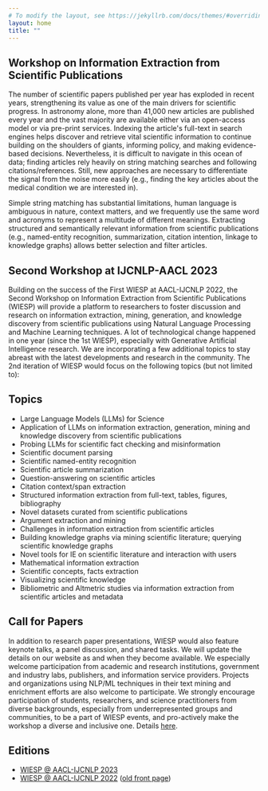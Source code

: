 ```yaml
---
# To modify the layout, see https://jekyllrb.com/docs/themes/#overriding-theme-defaults
layout: home
title: ""
---
```


## Workshop on Information Extraction from Scientific Publications

The number of scientific papers published per year has exploded in recent years, strengthening its value as one of the main drivers for scientific progress. In astronomy alone, more than 41,000 new articles are published every year and the vast majority are available either via an open-access model or via pre-print services. Indexing the article's full-text in search engines helps discover and retrieve vital scientific information to continue building on the shoulders of giants, informing policy, and making evidence-based decisions. Nevertheless, it is difficult to navigate in this ocean of data; finding articles rely heavily on string matching searches and following citations/references. Still, new approaches are necessary to differentiate the signal from the noise more easily (e.g., finding the key articles about the medical condition we are interested in).

Simple string matching has substantial limitations, human language is ambiguous in nature, context matters, and we frequently use the same word and acronyms to represent a multitude of different meanings. Extracting structured and semantically relevant information from scientific publications (e.g., named-entity recognition, summarization, citation intention, linkage to knowledge graphs) allows better selection and filter articles. 

## Second Workshop at IJCNLP-AACL 2023

Building on the success of the First WIESP at AACL-IJCNLP 2022, the Second Workshop on Information Extraction from Scientific Publications (WIESP) will provide a platform to researchers to foster discussion and research on information extraction, mining, generation, and knowledge discovery from scientific publications using Natural Language Processing and Machine Learning techniques. A lot of technological change happened in one year (since the 1st WIESP), especially with Generative Artificial Intelligence research. We are incorporating a few additional topics to stay abreast with the latest developments and research in the community. The 2nd iteration of WIESP would focus on the following topics  (but not limited to):

## Topics

- Large Language Models (LLMs) for Science
- Application of LLMs on information extraction, generation, mining and knowledge discovery from scientific publications
- Probing LLMs for scientific fact checking and misinformation
- Scientific document parsing
- Scientific named-entity recognition
- Scientific article summarization
- Question-answering on scientific articles
- Citation context/span extraction
- Structured information extraction from full-text, tables, figures, bibliography
- Novel datasets curated from scientific publications
- Argument extraction and mining
- Challenges in information extraction from scientific articles
- Building knowledge graphs via mining scientific literature; querying scientific knowledge graphs
- Novel tools for IE on scientific literature and interaction with users
- Mathematical information extraction
- Scientific concepts, facts extraction
- Visualizing scientific knowledge
- Bibliometric and Altmetric studies via information extraction from scientific articles and metadata

## Call for Papers

In addition to research paper presentations, WIESP would also feature keynote talks, a panel discussion, and shared tasks. We will update the details on our website as and when they become available. We especially welcome participation from academic and research institutions, government and industry labs, publishers, and information service providers. Projects and organizations using NLP/ML techniques in their text mining and enrichment efforts are also welcome to participate. We strongly encourage participation of students, researchers, and science practitioners from diverse backgrounds, especially from underrepresented groups and communities, to be a part of WIESP events, and pro-actively make the workshop a diverse and inclusive one. Details [here](2023).

## Editions
- [WIESP @ AACL-IJCNLP 2023](2023)
- [WIESP @ AACL-IJCNLP 2022](2022) ([old front page](2022/front_page))
